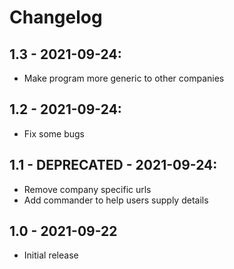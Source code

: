 # Changelog

## 1.3 - 2021-09-24:
 - Make program more generic to other companies

## 1.2 - 2021-09-24:
 - Fix some bugs

## 1.1 - DEPRECATED - 2021-09-24:
 - Remove company specific urls
 - Add commander to help users supply details

## 1.0 - 2021-09-22

 -  Initial release